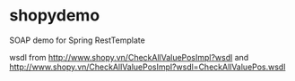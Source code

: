 # shopydemo
SOAP demo for Spring RestTemplate

wsdl from http://www.shopy.vn/CheckAllValuePosImpl?wsdl and http://www.shopy.vn/CheckAllValuePosImpl?wsdl=CheckAllValuePos.wsdl
